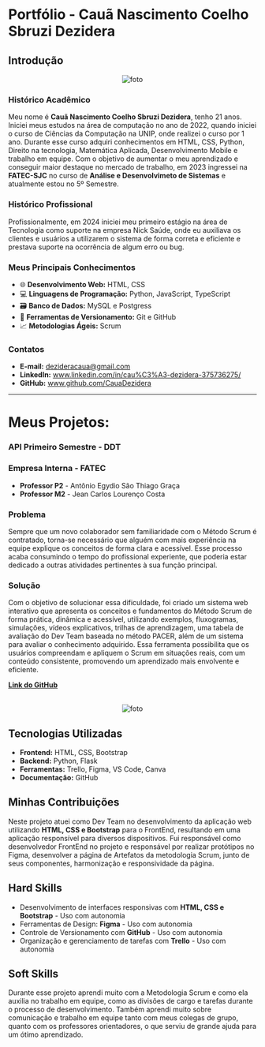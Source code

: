 #  Portfólio - Cauã Nascimento Coelho Sbruzi Dezidera

##  Introdução
<p align="center">
  <img src="https://github.com/user-attachments/assets/dce3a41e-098e-4853-887f-da4c8229fb3c" alt="foto">
</p>

### Histórico Acadêmico
Meu nome é **Cauã Nascimento Coelho Sbruzi Dezidera**, tenho 21 anos. Iniciei meus estudos na área de computação no ano de 2022, quando iniciei o curso de Ciências da Computação na UNIP, onde realizei o curso por 1 ano. Durante esse curso adquiri conhecimentos em HTML, CSS, Python, Direito na tecnologia, Matemática Aplicada, Desenvolvimento Mobile e trabalho em equipe. Com o objetivo de aumentar o meu aprendizado e conseguir maior destaque no mercado de trabalho, em 2023 ingressei na **FATEC-SJC** no curso de **Análise e Desenvolvimeto de Sistemas** e atualmente estou no 5º Semestre.



### Histórico Profissional
Profissionalmente, em 2024 iniciei meu primeiro estágio na área de Tecnologia como suporte  na empresa Nick Saúde, onde eu auxiliava os clientes e usuários a utilizarem o sistema de forma correta e eficiente e prestava suporte na ocorrência de algum erro ou bug.



### Meus Principais Conhecimentos

- 🌐 **Desenvolvimento Web:** HTML, CSS 
- 💻 **Linguagens de Programação:** Python, JavaScript, TypeScript
- 🗃️ **Banco de Dados:** MySQL e Postgress
- 🔧 **Ferramentas de Versionamento:** Git e GitHub  
- 📈 **Metodologias Ágeis:** Scrum   


### Contatos

- **E-mail:** dezideracaua@gmail.com  
- **LinkedIn:** www.linkedin.com/in/cau%C3%A3-dezidera-375736275/
- **GitHub:** www.github.com/CauaDezidera

-----

# Meus Projetos:  

### API Primeiro Semestre - DDT 

### Empresa Interna - FATEC 

- **Professor P2** - Antônio Egydio São Thiago Graça
- **Professor M2** - Jean Carlos Lourenço Costa

### Problema  
Sempre que um novo colaborador sem familiaridade com o Método Scrum é contratado, torna-se necessário que alguém com mais experiência na equipe explique os conceitos de forma clara e acessível. Esse processo acaba consumindo o tempo do profissional experiente, que poderia estar dedicado a outras atividades pertinentes à sua função principal.

### Solução  
Com o objetivo de solucionar essa dificuldade, foi criado um sistema web interativo que apresenta os conceitos e fundamentos do Método Scrum de forma prática, dinâmica e acessível, utilizando exemplos, fluxogramas, simulações, vídeos explicativos, trilhas de aprendizagem, uma tabela de avaliação do Dev Team baseada no método PACER, além de um sistema para avaliar o conhecimento adquirido. Essa ferramenta possibilita que os usuários compreendam e apliquem o Scrum em situações reais, com um conteúdo consistente, promovendo um aprendizado mais envolvente e eficiente.

[**Link do GitHub**](https://github.com/CauaDezidera/DDT-1-Bim)

  <p align="center">
    <br>
    <img src="https://github.com/user-attachments/assets/0e6d4387-f976-4c3f-8e43-333ae010a3ab" alt="foto">
  </p>



## Tecnologias Utilizadas  
- **Frontend:** HTML, CSS, Bootstrap  
- **Backend:** Python, Flask  
- **Ferramentas:** Trello, Figma, VS Code, Canva
- **Documentação:** GitHub  

## Minhas Contribuições  
Neste projeto atuei como Dev Team no desenvolvimento da aplicação web utilizando **HTML, CSS e Bootstrap** para o FrontEnd, resultando em uma aplicação responsível para diversos dispositivos. Fui responsável como desenvolvedor FrontEnd no projeto e responsável por realizar protótipos no Figma, desenvolver a página de Artefatos da metodologia Scrum, junto de seus componentes, harmonização e responsividade da página.

## Hard Skills  
- Desenvolvimento de interfaces responsivas com **HTML, CSS e Bootstrap** - Uso com autonomia
- Ferramentas de Design: **Figma** - Uso com autonomia
- Controle de Versionamento com **GitHub**  - Uso com autonomia 
- Organização e gerenciamento de tarefas com **Trello**  - Uso com autonomia

## Soft Skills  
Durante esse projeto aprendi muito com a Metodologia Scrum e como ela auxilia no trabalho em equipe, como as divisões de cargo e tarefas durante o processo de desenvolvimento. Também aprendi muito sobre comunicação e trabalho em equipe tanto com meus colegas de grupo, quanto com os professores orientadores, o que serviu de grande ajuda para um ótimo aprendizado.

